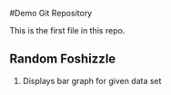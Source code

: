 #Demo Git Repository

This is the first file in this repo.

## Random Foshizzle

1. Displays bar graph for given data set